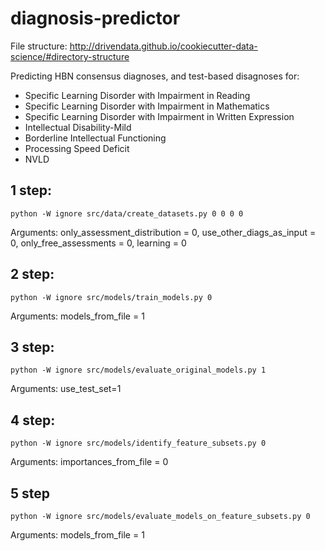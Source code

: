 # diagnosis-predictor

File structure: http://drivendata.github.io/cookiecutter-data-science/#directory-structure 

Predicting HBN consensus diagnoses, and test-based disagnoses for:
- Specific Learning Disorder with Impairment in Reading
- Specific Learning Disorder with Impairment in Mathematics
- Specific Learning Disorder with Impairment in Written Expression
- Intellectual Disability-Mild
- Borderline Intellectual Functioning
- Processing Speed Deficit 
- NVLD

## 1 step:

`python -W ignore src/data/create_datasets.py 0 0 0 0`

Arguments: only_assessment_distribution = 0, use_other_diags_as_input = 0, only_free_assessments = 0, learning = 0

## 2 step:

`python -W ignore src/models/train_models.py 0`

Arguments: models_from_file = 1

## 3 step:

`python -W ignore src/models/evaluate_original_models.py 1`

Arguments: use_test_set=1

## 4 step:

`python -W ignore src/models/identify_feature_subsets.py 0`

Arguments: importances_from_file = 0

## 5 step

`python -W ignore src/models/evaluate_models_on_feature_subsets.py 0`

Arguments: models_from_file = 1

